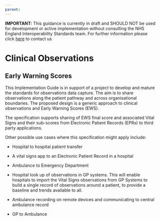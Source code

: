 ```yaml
---
parent: 
---
```


<div markdown="span" class="alert alert-nhse" role="alert">
<b>IMPORTANT:</b> This guidance is currently in draft and SHOULD NOT be used for development or active implementation without consulting the NHS England Interoperability Standards team. For further information please click <a href="mailto:interoperabilityteam@nhs.net">here</a> to contact us</div>

# Clinical Observations
## Early Warning Scores

This Implementation Guide is in support of a project to develop and mature the standards for observations data capture. The aim is to share observations along the patient pathway and across organisational boundaries.  The proposed design is a generic approach to clinical observations and Early Warning Scores (EWS).

The specification supports sharing of EWS final score and associated Vital Signs and their sub-scores from Electronic Patient Records (EPRs) to third party applications.

Other possible use cases where this specification might apply include:

- Hospital to hospital patient transfer

- A vital signs app to an Electronic Patient Record in a hospital 

- Ambulance to Emergency Department 

- Hospital look up of observations in GP systems. This will enable hospitals to import the Vital Signs observations from GP Systems to build a single record of observations around a patient, to provide a baseline and trends available to all. 

- Ambulance recording on remote devices and communicating to central ambulance record 

- GP to Ambulance